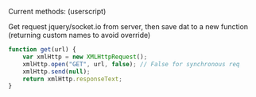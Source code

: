 Current methods: (userscript)

Get request jquery/socket.io from server, then save dat to a new function (returning custom names to avoid override)

```js
function get(url) {
    var xmlHttp = new XMLHttpRequest();
    xmlHttp.open("GET", url, false); // False for synchronous req
    xmlHttp.send(null);
    return xmlHttp.responseText;
}
```